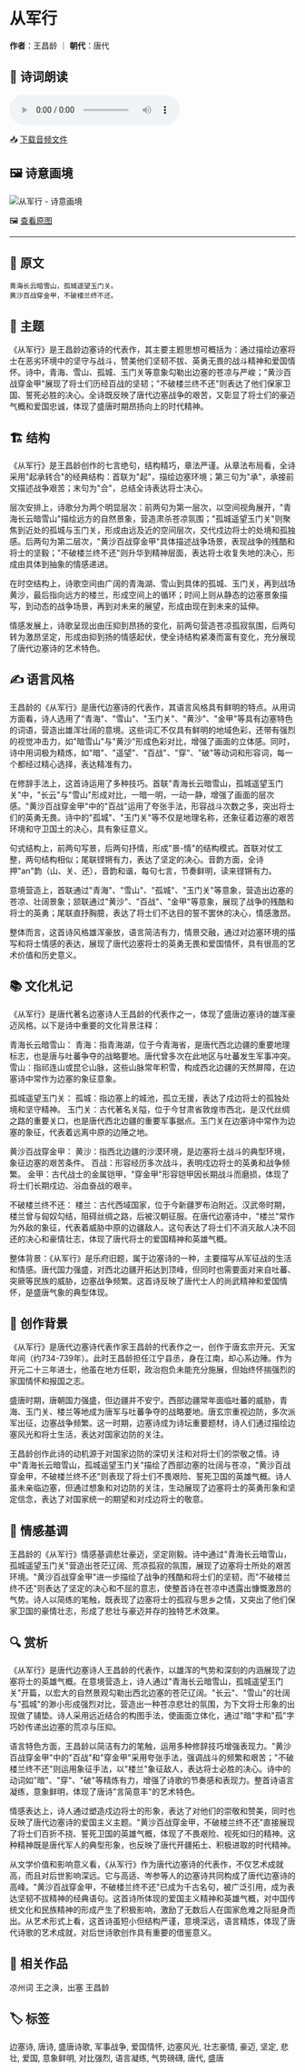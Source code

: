 # 从军行
**作者**：王昌龄 ｜ **朝代**：唐代

## 🎵 诗词朗读
<audio controls>
  <source src="./data/mp3/从军行_audio.mp3" type="audio/mpeg">
  您的浏览器不支持音频播放。
</audio>

📥 [下载音频文件](./data/mp3/从军行_audio.mp3)

## 🖼️ 诗意画境
![从军行 - 诗意画境](./data/images/从军行_王昌龄.jpg)

🖼️ [查看原图](./data/images/从军行_王昌龄.jpg)

---
## 📜 原文
```
青海长云暗雪山，孤城遥望玉门关。
黄沙百战穿金甲，不破楼兰终不还。
```
## 🎯 主题
《从军行》是王昌龄边塞诗的代表作，其主要主题思想可概括为：通过描绘边塞将士在恶劣环境中的坚守与战斗，赞美他们坚韧不拔、英勇无畏的战斗精神和爱国情怀。诗中，青海、雪山、孤城、玉门关等意象勾勒出边塞的苍凉与严峻；"黄沙百战穿金甲"展现了将士们历经百战的坚韧；"不破楼兰终不还"则表达了他们保家卫国、誓死必胜的决心。全诗既反映了唐代边塞战争的艰苦，又彰显了将士们的豪迈气概和爱国忠诚，体现了盛唐时期昂扬向上的时代精神。
## 🏗️ 结构
《从军行》是王昌龄创作的七言绝句，结构精巧，章法严谨。从章法布局看，全诗采用"起承转合"的经典结构：首联为"起"，描绘边塞环境；第三句为"承"，承接前文描述战争艰苦；末句为"合"，总结全诗表达将士决心。

层次安排上，诗歌分为两个明显层次：前两句为第一层次，以空间视角展开，"青海长云暗雪山"描绘远方的自然景象，营造肃杀苍凉氛围；"孤城遥望玉门关"则聚焦到近处的孤城与玉门关，形成由远及近的空间层次，交代戍边将士的处境和孤独感。后两句为第二层次，"黄沙百战穿金甲"具体描述战争场景，表现战争的残酷和将士的坚毅；"不破楼兰终不还"则升华到精神层面，表达将士收复失地的决心，形成由具体到抽象的情感递进。

在时空结构上，诗歌空间由广阔的青海湖、雪山到具体的孤城、玉门关，再到战场黄沙，最后指向远方的楼兰，形成空间上的循环；时间上则从静态的边塞景象描写，到动态的战争场景，再到对未来的展望，形成由现在到未来的延伸。

情感发展上，诗歌呈现出由压抑到昂扬的变化，前两句营造苍凉孤寂氛围，后两句转为激昂坚定，形成由抑到扬的情感起伏，使全诗结构紧凑而富有变化，充分展现了唐代边塞诗的艺术特色。
## ✍️ 语言风格
王昌龄的《从军行》是唐代边塞诗的代表作，其语言风格具有鲜明的特点。从用词方面看，诗人选用了"青海"、"雪山"、"玉门关"、"黄沙"、"金甲"等具有边塞特色的词语，营造出雄浑壮阔的意境。这些词汇不仅具有鲜明的地域色彩，还带有强烈的视觉冲击力，如"暗雪山"与"黄沙"形成色彩对比，增强了画面的立体感。同时，诗中用词极为精炼，如"暗"、"遥望"、"百战"、"穿"、"破"等动词和形容词，每一个都经过精心选择，表达精准有力。

在修辞手法上，这首诗运用了多种技巧。首联"青海长云暗雪山，孤城遥望玉门关"中，"长云"与"雪山"形成对比，一暗一明，一动一静，增强了画面的层次感。"黄沙百战穿金甲"中的"百战"运用了夸张手法，形容战斗次数之多，突出将士们的英勇无畏。诗中的"孤城"、"玉门关"等不仅是地理名称，还象征着边塞的艰苦环境和守卫国土的决心，具有象征意义。

句式结构上，前两句写景，后两句抒情，形成"景-情"的结构模式。首联对仗工整，两句结构相似；尾联铿锵有力，表达了坚定的决心。音韵方面，全诗押"an"韵（山、关、还），音韵和谐，每句七言，节奏鲜明，读来铿锵有力。

意境营造上，首联通过"青海"、"雪山"、"孤城"、"玉门关"等意象，营造出边塞的苍凉、壮阔景象；颔联通过"黄沙"、"百战"、"金甲"等意象，展现了战争的残酷和将士的英勇；尾联直抒胸臆，表达了将士们不达目的誓不罢休的决心，情感激昂。

整体而言，这首诗风格雄浑豪放，语言简洁有力，情景交融，通过对边塞环境的描写和将士情感的表达，展现了唐代边塞将士的英勇无畏和爱国情怀，具有很高的艺术价值和历史意义。
## 📚 文化札记
《从军行》是唐代著名边塞诗人王昌龄的代表作之一，体现了盛唐边塞诗的雄浑豪迈风格。以下是诗中重要的文化背景注释：

青海长云暗雪山：
青海：指青海湖，位于今青海省，是唐代西北边疆的重要地理标志，也是唐与吐蕃争夺的战略要地。唐代曾多次在此地区与吐蕃发生军事冲突。
雪山：指祁连山或昆仑山脉，这些山脉常年积雪，构成西北边疆的天然屏障，在边塞诗中常作为边塞的象征意象。

孤城遥望玉门关：
孤城：指边塞上的城池，孤立无援，表达了戍边将士的孤独处境和坚守精神。
玉门关：古代著名关隘，位于今甘肃省敦煌市西北，是汉代丝绸之路的重要关口，也是唐代西北边疆的重要军事据点。玉门关在边塞诗中常作为边塞的象征，代表着远离中原的边陲之地。

黄沙百战穿金甲：
黄沙：指西北边疆的沙漠环境，是边塞将士战斗的典型环境，象征边塞的艰苦条件。
百战：形容经历多次战斗，表明戍边将士的英勇和战争频繁。
金甲：古代战士的金属铠甲，"穿金甲"形容铠甲因长期战斗而磨损，体现了将士们长期戍边、浴血奋战的艰辛。

不破楼兰终不还：
楼兰：古代西域国家，位于今新疆罗布泊附近。汉武帝时期，楼兰曾与匈奴勾结，阻碍丝绸之路，后被汉朝征服。在唐代边塞诗中，"楼兰"常作为外敌的象征，代表着威胁中原的边疆敌人。这句表达了将士们不消灭敌人决不回还的决心和豪情壮志，体现了唐代将士的爱国精神和英雄气概。

整体背景：《从军行》是乐府旧题，属于边塞诗的一种，主要描写从军征战的生活和情感。唐代国力强盛，对西北边疆开拓达到顶峰，但同时也需要面对来自吐蕃、突厥等民族的威胁，边塞战争频繁。这首诗反映了唐代士人的尚武精神和爱国情怀，是盛唐气象的典型体现。
## 🌅 创作背景
《从军行》是唐代边塞诗代表作家王昌龄的代表作之一，创作于唐玄宗开元、天宝年间（约734-739年）。此时王昌龄担任江宁县丞，身在江南，却心系边陲。作为开元二十三年进士，他虽在地方任职，政治抱负未能充分施展，但始终怀揣强烈的家国情怀和报国之志。

盛唐时期，唐朝国力强盛，但边疆并不安宁。西部边疆常年面临吐蕃的威胁，青海、玉门关、楼兰等地成为唐军与吐蕃争夺的战略要地。唐玄宗重视边防，多次派军出征，边塞战争频繁。这一时期，边塞诗成为诗坛重要题材，诗人们通过描绘边塞风光和将士生活，表达对国家边防的关注。

王昌龄创作此诗的动机源于对国家边防的深切关注和对将士们的崇敬之情。诗中"青海长云暗雪山，孤城遥望玉门关"描绘了西部边塞的壮阔与苍凉，"黄沙百战穿金甲，不破楼兰终不还"则表现了将士们不畏艰险、誓死卫国的英雄气概。诗人虽未亲临边塞，但通过想象和对边防的关注，生动展现了边塞将士的英勇形象和坚定信念，表达了对国家统一的期望和对戍边将士的敬意。
## 💭 情感基调
王昌龄的《从军行》情感基调悲壮豪迈，坚定刚毅。诗中通过"青海长云暗雪山，孤城遥望玉门关"营造出苍茫辽阔、荒凉孤寂的氛围，展现了边塞将士所处的艰苦环境。"黄沙百战穿金甲"进一步描绘了战争的残酷和将士们的坚韧，而"不破楼兰终不还"则表达了坚定的决心和不屈的意志，使整首诗在苍凉中透露出慷慨激昂的气势。诗人以简练的笔触，既表现了边塞将士的孤寂与思乡之情，又突出了他们保家卫国的豪情壮志，形成了悲壮与豪迈并存的独特艺术效果。
## 🔍 赏析
《从军行》是唐代边塞诗人王昌龄的代表作，以雄浑的气势和深刻的内涵展现了边塞将士的英雄气概。在意境营造上，诗人通过"青海长云暗雪山，孤城遥望玉门关"开篇，以宏大的自然景观勾勒出西北边塞的苍茫辽阔。"长云"、"雪山"的壮阔与"孤城"的渺小形成强烈对比，营造出一种苍凉悲壮的氛围，为下文将士形象的出现做了铺垫。诗人采用远近结合的构图手法，使画面立体化，通过"暗"字和"孤"字巧妙传递出边塞的荒凉与压抑。

语言特色方面，王昌龄以简洁有力的笔触，运用多种修辞技巧增强表现力。"黄沙百战穿金甲"中的"百战"和"穿金甲"采用夸张手法，强调战斗的频繁和艰苦；"不破楼兰终不还"则运用象征手法，以"楼兰"象征敌人，表达将士必胜的决心。诗中的动词如"暗"、"穿"、"破"等精炼有力，增强了诗歌的节奏感和表现力。整首诗语言凝练，意象鲜明，体现了唐诗"言简意丰"的艺术特色。

情感表达上，诗人通过塑造戍边将士的形象，表达了对他们的崇敬和赞美，同时也反映了唐代边塞诗的爱国主义主题。"黄沙百战穿金甲，不破楼兰终不还"直接展现了将士们百折不挠、誓死卫国的英雄气概，体现了不畏艰险、视死如归的精神。这种精神既是唐代军人的典型形象，也反映了唐代开疆拓土、积极进取的时代精神。

从文学价值和影响意义看，《从军行》作为唐代边塞诗的代表作，不仅艺术成就高，而且对后世影响深远。它与高适、岑参等人的边塞诗共同构成了唐代边塞诗的高峰。"黄沙百战穿金甲，不破楼兰终不还"已成为千古名句，被广泛引用，成为表达坚韧不拔精神的经典语句。这首诗所体现的爱国主义精神和英雄气概，对中国传统文化和民族精神的形成产生了积极影响，激励了无数后人在国家危难之际挺身而出。从艺术形式上看，这首诗虽短小但结构严谨，意境深远，语言精炼，体现了唐代诗歌的艺术成就，对后世诗歌创作具有重要的借鉴意义。
## 📖 相关作品
凉州词 王之涣，出塞 王昌龄
## 🏷️ 标签
边塞诗, 唐诗, 盛唐诗歌, 军事战争, 爱国情怀, 边塞风光, 壮志豪情, 豪迈, 坚定, 悲壮, 爱国, 意象鲜明, 对比强烈, 语言凝练, 气势磅礴, 唐代, 盛唐
